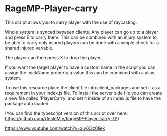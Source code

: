 # RageMP-Player-carry
This script allows you to carry player with the use of raycasting. 

Whole system is synced between clients. Any player can go up to a player and press E to carry them. This can be combined with an injury system to be able to carry only injured players can be done with a simple check for a shared injured variable. 

The player can then press X to drop the player. 

If you want the target player to have a custom name in the script you can assign the .nickName property a value this can be combined with a alias system. 

To use this resource place the client file into client_packages and set it as a requirement in your index.js file. To install the server side file you can create a new file called 'PlayerCarry' and set it inside of an index.js file to have the package auto loaded. 

(You can find the typescript version of this script over here: https://github.com/UncleMle/RageMP-Player-carry-TS)

https://www.youtube.com/watch?v=xIwX3z0liek


